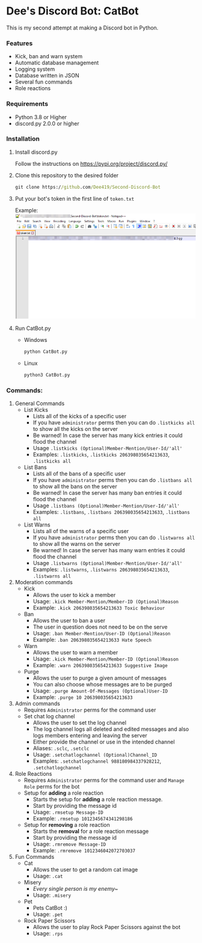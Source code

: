 # Dee's Discord Bot: CatBot
This is my second attempt at making a Discord bot in Python.

### Features
- Kick, ban and warn system
- Automatic database management
- Logging system
- Database written in JSON
- Several fun commands
- Role reactions

### Requirements
- Python 3.8 or Higher
- discord.py 2.0.0 or higher

### Installation
1. Install discord.py

   Follow the instructions on https://pypi.org/project/discord.py/
2. Clone this repository to the desired folder
   ```cmd
   git clone https://github.com/Dee419/Second-Discord-Bot
   ```
3. Put your bot's token in the first line of `token.txt`

   Example:
   ![This is an image](README_Images/token_example.png)

4. Run CatBot.py
   - Windows
     ```cmd
     python CatBot.py
     ```
   - Linux
     ```bash
     python3 CatBot.py
     ```

### Commands:
1. General Commands
   - List Kicks
     - Lists all of the kicks of a specific user
     - If you have `administrator` perms then you can do `.listkicks all` to show all the kicks on the server
     - Be warned! In case the server has many kick entries it could flood the channel
     - Usage `.listkicks (Optional)Member-Mention/User-Id/'all'`
     - Examples: `.listkicks`, `.listkicks 206398035654213633`, `.listkicks all`
   - List Bans
     - Lists all of the bans of a specific user
     - If you have `administrator` perms then you can do `.listbans all` to show all the bans on the server
     - Be warned! In case the server has many ban entries it could flood the channel
     - Usage `.listbans (Optional)Member-Mention/User-Id/'all'`
     - Examples: `.listbans`, `.listbans 206398035654213633`, `.listbans all`
   - List Warns
     - Lists all of the warns of a specific user
     - If you have `administrator` perms then you can do `.listwarns all` to show all the warns on the server
     - Be warned! In case the server has many warn entries it could flood the channel
     - Usage `.listwarns (Optional)Member-Mention/User-Id/'all'`
     - Examples: `.listwarns`, `.listwarns 206398035654213633`, `.listwarns all`
2. Moderation commands
   - Kick
     - Allows the user to kick a member
     - Usage: `.kick Member-Mention/Member-ID (Optional)Reason`
     - Example: `.kick 206398035654213633 Toxic Behaviour`
   - Ban
     - Allows the user to ban a user
     - The user in question does not need to be on the serve
     - Usage: `.ban Member-Mention/User-ID (Optional)Reason`
     - Example: `.ban 206398035654213633 Hate Speech`
   - Warn
     - Allows the user to warn a member
     - Usage: `.kick Member-Mention/Member-ID (Optional)Reason`
     - Example: `.warn 206398035654213633 Suggestive Image`
   - Purge
     - Allows the user to purge a given amount of messages
     - You can also choose whose messages are to be purged
     - Usage: `.purge Amount-Of-Messages (Optional)User-ID`
     - Example: `.purge 10 206398035654213633`
3. Admin commands
   - Requires `Administrator` perms for the command user
   - Set chat log channel
     - Allows the user to set the log channel
     - The log channel logs all deleted and edited messages and also logs members entering and leaving the server
     - Either provide the channel or use in the intended channel
     - Aliases: `.sclc`, `.setclc`
     - Usage: `.setchatlogchannel (Optional)Channel_ID`
     - Examples: `.setchatlogchannel 988180984337928212`, `.setchatlogchannel`
4. Role Reactions
   - Requires `Administrator` perms for the command user and `Manage Role` perms for the bot
   - Setup for **adding** a role reaction
     - Starts the setup for **adding** a role reaction message.
     - Start by providing the message id
     - Usage: `.rmsetup Message-ID`
     - Example: `.rmsetup 1012345674341298186`
   - Setup for **removing** a role reaction
     - Starts the **removal** for a role reaction message
     - Start by providing the message id
     - Usage: `.rmremove Message-ID`
     - Example: `.rmremove 1012346042072703037`
5. Fun Commands
   - Cat
     - Allows the user to get a random cat image
     - Usage: `.cat`
   - Misery
     - *Every single person is my enemy~*
     - Usage: `.misery`
   - Pet
     - Pets CatBot :)
     - Usage: `.pet`
   - Rock Paper Scissors
     - Allows the user to play Rock Paper Scissors against the bot
     - Usage: `.rps`
